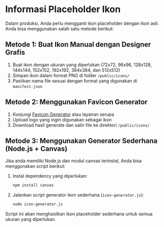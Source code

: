 # Informasi Placeholder Ikon

Dalam produksi, Anda perlu mengganti ikon placeholder dengan ikon asli. Anda bisa menggunakan salah satu metode berikut:

## Metode 1: Buat Ikon Manual dengan Designer Grafis

1. Buat ikon dengan ukuran yang diperlukan (72x72, 96x96, 128x128, 144x144, 152x152, 192x192, 384x384, dan 512x512)
2. Simpan ikon dalam format PNG di folder `/public/icons/`
3. Pastikan nama file sesuai dengan format yang digunakan di `manifest.json`

## Metode 2: Menggunakan Favicon Generator

1. Kunjungi [Favicon Generator](https://realfavicongenerator.net/) atau layanan serupa
2. Upload logo yang ingin digunakan sebagai ikon
3. Download hasil generate dan salin file ke direktori `/public/icons/`

## Metode 3: Menggunakan Generator Sederhana (Node.js + Canvas)

Jika anda memiliki Node.js dan modul canvas terinstal, Anda bisa menggunakan script berikut:

1. Instal dependency yang diperlukan:
   ```bash
   npm install canvas
   ```

2. Jalankan script generator ikon sederhana (`icon-generator.js`):
   ```bash
   node icon-generator.js
   ```

Script ini akan menghasilkan ikon placeholder sederhana untuk semua ukuran yang diperlukan. 